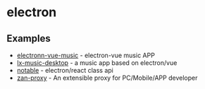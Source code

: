 # electron

## Examples
- [electronn-vue-music](https://github.com/SmallRuralDog/electron-vue-music) - electron-vue music APP
- [lx-music-desktop](https://github.com/lyswhut/lx-music-desktop) - a music app based on electron/vue
- [notable](https://github.com/notable/notable) - electron/react class api
- [zan-proxy](https://github.com/youzan/zan-proxy) - An extensible proxy for PC/Mobile/APP developer
